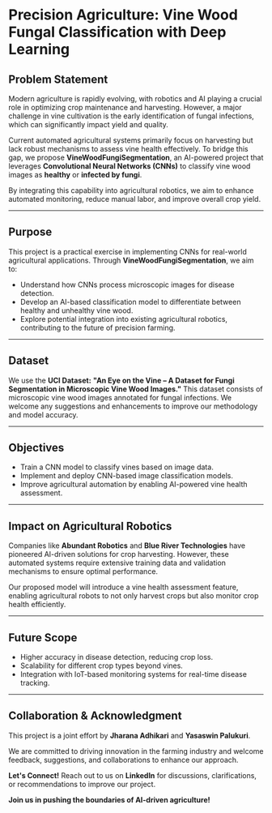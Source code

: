 # Precision Agriculture: Vine Wood Fungal Classification with Deep Learning

## Problem Statement
Modern agriculture is rapidly evolving, with robotics and AI playing a crucial role in optimizing crop maintenance and harvesting. However, a major challenge in vine cultivation is the early identification of fungal infections, which can significantly impact yield and quality.

Current automated agricultural systems primarily focus on harvesting but lack robust mechanisms to assess vine health effectively. To bridge this gap, we propose **VineWoodFungiSegmentation**, an AI-powered project that leverages **Convolutional Neural Networks (CNNs)** to classify vine wood images as **healthy** or **infected by fungi**.

By integrating this capability into agricultural robotics, we aim to enhance automated monitoring, reduce manual labor, and improve overall crop yield.

---

## Purpose
This project is a practical exercise in implementing CNNs for real-world agricultural applications. Through **VineWoodFungiSegmentation**, we aim to:
- Understand how CNNs process microscopic images for disease detection.
- Develop an AI-based classification model to differentiate between healthy and unhealthy vine wood.
- Explore potential integration into existing agricultural robotics, contributing to the future of precision farming.

---

## Dataset
We use the **UCI Dataset:**
**"An Eye on the Vine – A Dataset for Fungi Segmentation in Microscopic Vine Wood Images."**
This dataset consists of microscopic vine wood images annotated for fungal infections. We welcome any suggestions and enhancements to improve our methodology and model accuracy.

---

## Objectives
- Train a CNN model to classify vines based on image data.
- Implement and deploy CNN-based image classification models.
- Improve agricultural automation by enabling AI-powered vine health assessment.

---

## Impact on Agricultural Robotics
Companies like **Abundant Robotics** and **Blue River Technologies** have pioneered AI-driven solutions for crop harvesting. However, these automated systems require extensive training data and validation mechanisms to ensure optimal performance.

Our proposed model will introduce a vine health assessment feature, enabling agricultural robots to not only harvest crops but also monitor crop health efficiently.

---

## Future Scope
- Higher accuracy in disease detection, reducing crop loss.
- Scalability for different crop types beyond vines.
- Integration with IoT-based monitoring systems for real-time disease tracking.

---

## Collaboration & Acknowledgment
This project is a joint effort by **Jharana Adhikari** and **Yasaswin Palukuri**.

We are committed to driving innovation in the farming industry and welcome feedback, suggestions, and collaborations to enhance our approach.

**Let's Connect!** Reach out to us on **LinkedIn** for discussions, clarifications, or recommendations to improve our project.

**Join us in pushing the boundaries of AI-driven agriculture!**
